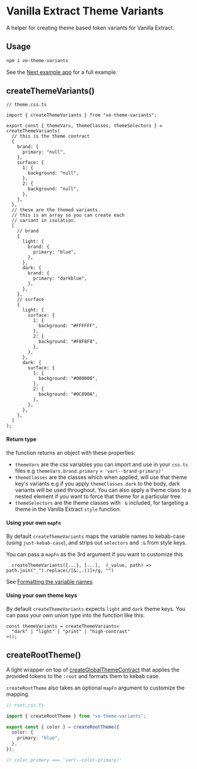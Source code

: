 # Vanilla Extract Theme Variants

A helper for creating theme based token variants for Vanilla Extract.

## Usage

```sh
npm i ve-theme-variants
```

See the [Next example app](/apps/example-next/) for a full example.

## createThemeVariants()

```tsx
// theme.css.ts

import { createThemeVariants } from "ve-theme-variants";

export const { themeVars, themeClasses, themeSelectors } = createThemeVariants(
  // this is the theme contract
  {
    brand: {
      primary: "null",
    },
    surface: {
      1: {
        background: "null",
      },
      2: {
        background: "null",
      },
    },
  },
  // these are the themed variants.
  // this is an array so you can create each
  // variant in isolation.
  [
    // brand
    {
      light: {
        brand: {
          primary: "blue",
        },
      },
      dark: {
        brand: {
          primary: "darkblue",
        },
      },
    },
    // surface
    {
      light: {
        surface: {
          1: {
            background: "#FFFFFF",
          },
          2: {
            background: "#F8F8F8",
          },
        },
      },
      dark: {
        surface: {
          1: {
            background: "#000000",
          },
          2: {
            background: "#0C090A",
          },
        },
      },
    },
  ]
);
```

#### Return type

the function returns an object with these properties:

- `themeVars` are the css variables you can import and use in your `css.ts` files
  e.g `themeVars.brand.primary` = `'var(--brand-primary)'`
- `themeClasses` are the classes which when applied, will use that theme key's variants
  e.g if you apply `themeClasses.dark` to the body, dark variants will be used throughout. You can also apply a theme class to a nested element if you want to force that theme for a particular tree.
- `themeSelectors` are the theme classes with ` &` included, for targeting a theme in the Vanilla Extract `style` function.

#### Using your own `mapFn`

By default `createThemeVariants` maps the variable names to kebab-case (using `just-kebab-case`), and strips out `selectors` and `:&` from style keys.

You can pass a `mapFn` as the 3rd argument if you want to customize this

```tsx
  createThemeVariants({...}, [...],  (_value, path) => path.join("_").replace(/[&:,.()]+/g, "")
```

See [Formatting the variable names](https://vanilla-extract.style/documentation/global-api/create-global-theme-contract/#formatting-the-variable-names)

#### Using your own theme keys

By default `createThemeVariants` expects `light` and `dark` theme keys.
You can pass your own union type into the function like this:

```tsx
const themeVariants = createThemeVariants<
  "dark" | "light" | "print" | "high-contrast"
>();
```

## createRootTheme()

A light wrapper on top of [createGlobalThemeContract](https://vanilla-extract.style/documentation/global-api/create-global-theme-contract/) that applies the provided tokens to the `:root` and formats them to kebab case.

`createRootTheme` also takes an optional `mapFn` argument to customize the mapping.

```ts
// root.css.ts

import { createRootTheme } from "ve-theme-variants";

export const { color } = createRootTheme({
  color: {
    primary: "blue",
  },
});

// color.primary === 'var(--color-primary)'
```
